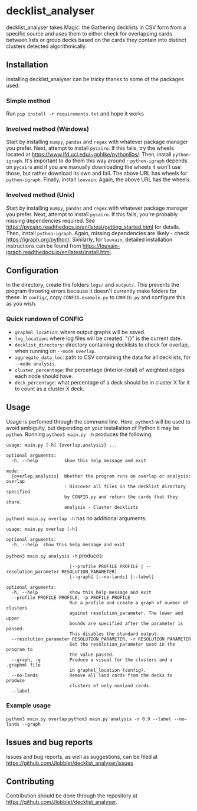 # decklist_analyser
decklist_analyser takes Magic: the Gathering decklists in CSV form from
a specific source and uses them to either check for overlapping cards
between lists or group decks based on the cards they contain into
distinct clusters detected algorithmically.
## Installation
Installing decklist_analyser can be tricky thanks to some of the
packages used.
### Simple method
Run `pip install -r requirements.txt` and hope it works
### Involved method (Windows)
Start by installing `numpy`, `pandas` and `regex` with whatever package
manager you prefer.
Next, attempt to install `pycairo`. If this fails, try the wheels
located at https://www.lfd.uci.edu/~gohlke/pythonlibs/.
Then, install `python-igraph`. It's important to do them this way
around - `python-igraph` depends on `pycairo` and if you are manually
downloading the wheels it won't use those, but rather download its own
and fail. The above URL has wheels for `python-igraph`.
Finally, install `louvain`. Again, the above URL has the wheels.
### Involved method (Unix)
Start by installing `numpy`, `pandas` and `regex` with whatever package
manager you prefer.
Next, attempt to install `pycairo`. If this fails, you're probably
missing dependencies required. See
https://pycairo.readthedocs.io/en/latest/getting_started.html for
details.
Then, install `python-igraph`. Again, missing dependencies are likely -
check https://igraph.org/python/.
Similarly, for `louvain`, detailed installation instructions can be
found from https://louvain-igraph.readthedocs.io/en/latest/install.html.
## Configuration
In the directory, create the folders `logs/` and `output/`.
This prevents the program throwing errors because it doesn't currently
make folders for these.
In `config/`, copy `CONFIG.example.py` to `CONFIG.py` and configure this
as you wish.
### Quick rundown of CONFIG
* `graphml_location`: where output graphs will be saved.
* `log_location`: where log files will be created. "{}" is the current
date.
* `decklist_directory`: directory containing decklists to check for
overlap, when running on `--mode overlap`.
* `aggregate_data_loc`: path to CSV containing the data for all
decklists, for `--mode analysis`.
* `cluster_percentage`: the percentage (interior-total) of weighted
edges each node should have.
* `deck_percentage`: what percentage of a deck should be in cluster X
for it to count as a cluster X deck.
## Usage
Usage is perfomed through the command line. Here, `python3` will be used
to avoid ambiguity, but depending on your installation of Python it may
be `python`.
Running `python3 main.py -h` produces the following:
```
usage: main.py [-h] {overlap,analysis} ...

optional arguments:
  -h, --help          show this help message and exit

mode:
  {overlap,analysis}  Whether the program runs on overlap or analysis: overlap
                      - Discover all files in the decklist_directory specified
                      by CONFIG.py and return the cards that they share.
                      analysis - Cluster decklists
```
`python3 main.py overlap -h` has no additional arguments:
```
usage: main.py overlap [-h]

optional arguments:
  -h, --help  show this help message and exit
```
`python3 main.py analysis -h` produces:
```usage: main.py analysis [-h]
                        [--profile PROFILE PROFILE | --resolution_parameter RESOLUTION_PARAMETER]
                        [--graph] [--no-lands] [--label]

optional arguments:
  -h, --help            show this help message and exit
  --profile PROFILE PROFILE, -p PROFILE PROFILE
                        Run a profile and create a graph of number of clusters
                        against resolution_parameter. The lower and upper
                        bounds are specified after the parameter is passed.
                        This disables the standard output.
  --resolution_parameter RESOLUTION_PARAMETER, -r RESOLUTION_PARAMETER
                        Set the resolution_parameter used in the program to
                        the value passed.
  --graph, -g           Produce a visual for the clusters and a .graphml file
                        in graphml_location (config).
  --no-lands            Remove all land cards from the decks to produce
                        clusters of only nonland cards.
  --label
```
### Example usage
`python3 main.py overlap`
`python3 main.py analysis -r 0.9 --label --no-lands --graph`
## Issues and bug reports
Issues and bug reports, as well as suggestions, can be filed at
https://github.com/Jlobblet/decklist_analyser/issues
## Contributing
Contribution should be done through the repository at
https://github.com/Jlobblet/decklist_analyser.
